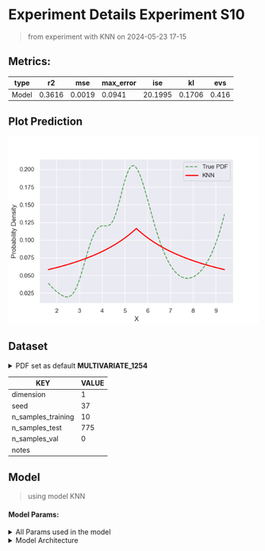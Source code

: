 # Experiment Details Experiment S10
> from experiment with KNN
> on 2024-05-23 17-15
## Metrics:
                                                                  
| type  | r2     | mse    | max_error | ise     | kl     | evs   |
|-------|--------|--------|-----------|---------|--------|-------|
| Model | 0.3616 | 0.0019 | 0.0941    | 20.1995 | 0.1706 | 0.416 |
                                                                  
## Plot Prediction

<img src="pdf_be164103.png">

## Dataset

<details><summary>PDF set as default <b>MULTIVARIATE_1254</b></summary>

#### Dimension 1
                                      
| type        | rate | weight |      |
|-------------|------|--------|------|
| exponential | 1    | 0.2    |      |
| logistic    | 4    | 0.8    | 0.25 |
| logistic    | 5.5  | 0.7    | 0.3  |
| exponential | -1   | 0.25   | -10  |
                                      
</details>
                              
| KEY                | VALUE |
|--------------------|-------|
| dimension          | 1     |
| seed               | 37    |
| n_samples_training | 10    |
| n_samples_test     | 775   |
| n_samples_val      | 0     |
| notes              |       |
                              
## Model
> using model KNN
#### Model Params:
<details><summary>All Params used in the model </summary>

                            
| KEY | VALUE              |
|-----|--------------------|
| k1  | 2.9567713114668117 |
| kn  | 23                 |
                            
</details>

<details><summary>Model Architecture </summary>

KNN_Model(k1=2.9567713114668117, kn=9, training=array([9.375019, 4.89003 , 7.043401, 4.748877, 5.748054, 5.605426,
       6.239142, 5.282705, 1.641122, 3.493585]))
</details>

